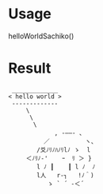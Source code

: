 # Usage
helloWorldSachiko()
# Result
```
 _____________
< hello world >
 -------------
     \
      \
       \
             , -――- 、
          ／          ヽ、
        /爻ﾉﾘﾉﾊﾉﾘlﾉ ゝ  l
     ＜ﾉﾘﾉ‐'    ｰ  ﾘ ＞ }
        l ﾉ ┃    ┃ l ﾉ  ﾉ
        l人   r‐┐   !ﾉ＾)
           ゝ ` ´ ‐＜´
```
